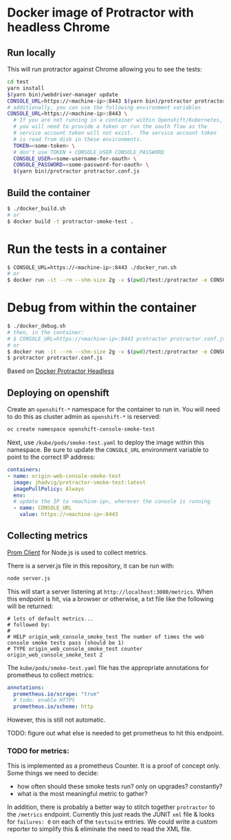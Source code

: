 # Docker image of Protractor with headless Chrome

## Run locally

This will run protractor against Chrome allowing you to see the tests:

```bash
cd test
yarn install
$(yarn bin)/webdriver-manager update
CONSOLE_URL=https://<machine-ip>:8443 $(yarn bin)/protractor protractor.conf.js
# additionally, you can use the following environment variables
CONSOLE_URL=https://<machine-ip>:8443 \
  # If you are not running in a container within Openshift/Kubernetes,
  # you will need to provide a token or run the oauth flow as the
  # service account token will not exist.  The service account token
  # is read from disk in these environments.
  TOKEN=<some-token> \
  # don't use TOKEN + CONSOLE_USER CONSOLE_PASSWORD
  CONSOLE_USER=<some-username-for-oauth> \
  CONSOLE_PASSWORD=<some-password-for-oauth> \
  $(yarn bin)/protractor protractor.conf.js
```

## Build the container

```bash
$ ./docker_build.sh
# or
$ docker build -t protractor-smoke-test .
```

# Run the tests in a container

```bash
$ CONSOLE_URL=https://<machine-ip>:8443 ./docker_run.sh
# or
$ docker run -it --rm --shm-size 2g -v $(pwd)/test:/protractor -e CONSOLE_URL=https://<machine-ip>:8443 protractor-smoke-test
```

# Debug from within the container

```bash
$ ./docker_debug.sh
# then, in the container:
# $ CONSOLE_URL=https://<machine-ip>:8443 protractor protractor.conf.js
# or
$ docker run -it --rm --shm-size 2g -v $(pwd)/test:/protractor -e CONSOLE_URL=https://<machine-ip>:8443 --entrypoint /bin/bash protractor-smoke-test
$ protractor protractor.conf.js
```

Based on [Docker Protractor Headless](https://github.com/jciolek/docker-protractor-headless)

## Deploying on openshift

Create an `openshift-*` namespace for the container to run in.  You will need to do this as cluster admin as
`openshift-*` is reserved:

```bash
oc create namespace openshift-console-smoke-test
```

Next, use `/kube/pods/smoke-test.yaml` to deploy the image within this namespace.  Be sure to update the
`CONSOLE_URL` environment variable to point to the correct IP address:

```yaml
containers:
- name: origin-web-console-smoke-test
  image: jhadvig/protractor-smoke-test:latest
  imagePullPolicy: Always
  env:
  # update the IP to <machine-ip>, wherever the console is running
  - name: CONSOLE_URL
    value: https://<machine-ip>:8443
```


## Collecting metrics

[Prom Client](https://github.com/siimon/prom-client) for Node.js is used to collect metrics.

There is a server.js file in this repository, it can be run with:

```bash
node server.js
```

This will start a server listening at `http://localhost:3000/metrics`.  When this endpoint
is hit, via a browser or otherwise, a txt file like the following will be returned:

```
# lots of default metrics...
# followed by:
#
# HELP origin_web_console_smoke_test The number of times the web console smoke tests pass (should be 1)
# TYPE origin_web_console_smoke_test counter
origin_web_console_smoke_test 2
```

The `kube/pods/smoke-test.yaml` file has the appropriate annotations for prometheus to
collect metrics:


```yaml
annotations:
  prometheus.io/scrape: "true"
  # todo: enable HTTPS
  prometheus.io/scheme: http
```

However, this is still not automatic.

TODO: figure out what else is needed to get prometheus to hit this endpoint.


### TODO for metrics:

This is implemented as a prometheus Counter.  It is a proof of concept only. Some things we need
to decide:

- how often should these smoke tests run? only on upgrades?  constantly?
- what is the most meaningful metric to gather?

In addition, there is probably a better way to stitch together `protractor` to the `/metrics`
endpoint.  Currently this just reads the JUNIT `xml` file & looks for `failures: 0` on
each of the `testsuite` entries.  We could write a custom reporter to simplify this &
eliminate the need to read the XML file.
